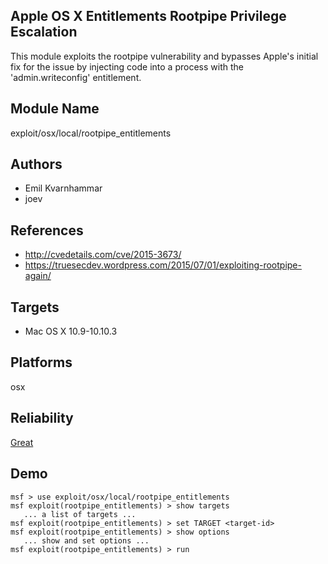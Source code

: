 ## Apple OS X Entitlements Rootpipe Privilege Escalation

This module exploits the rootpipe vulnerability and bypasses 
Apple's initial fix for the issue by injecting code into a 
process with the 'admin.writeconfig' entitlement.


## Module Name
exploit/osx/local/rootpipe_entitlements

## Authors
* Emil Kvarnhammar
* joev


## References
* http://cvedetails.com/cve/2015-3673/
* https://truesecdev.wordpress.com/2015/07/01/exploiting-rootpipe-again/



## Targets
* Mac OS X 10.9-10.10.3


## Platforms
osx

## Reliability
[Great](https://github.com/rapid7/metasploit-framework/wiki/Exploit-Ranking)

## Demo

```
msf > use exploit/osx/local/rootpipe_entitlements
msf exploit(rootpipe_entitlements) > show targets
   ... a list of targets ...
msf exploit(rootpipe_entitlements) > set TARGET <target-id>
msf exploit(rootpipe_entitlements) > show options
   ... show and set options ...
msf exploit(rootpipe_entitlements) > run
```
    
    